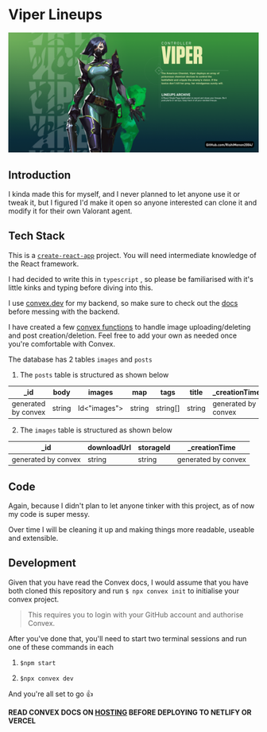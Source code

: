 # Viper Lineups

![viper](public/banner.png)

## Introduction
I kinda made this for myself, and I never planned to let anyone use it or tweak it, but I figured I'd make it open so anyone interested can clone it and modify it for their own Valorant agent.

## Tech Stack
This is a [`create-react-app`](https://reactjs.org/docs/getting-started.html) project. You will need intermediate knowledge of the React framework.

I had decided to write this in `typescript` , so please be familiarised with it's little kinks and typing before diving into this.

I use [convex.dev](https://www.convex.dev/) for my backend, so make sure to check out the [docs](https://doc.convex.dev/) before messing with the backend.

I have created a few [convex functions](https://docs.convex.dev/using/writing-convex-functions) to handle image uploading/deleting and post creation/deletion. Feel free to add your own as needed once you're comfortable with Convex.

The database has 2 tables `images` and `posts`

1. The `posts` table is structured as shown below

| _id                 | body   | images       | map    | tags     | title  | _creationTime       |
|---------------------|--------|--------------|--------|----------|--------|---------------------|
| generated by convex | string | Id<"images"> | string | string[] | string | generated by convex |

2. The `images` table is structured as shown below

| _id                 | downloadUrl | storageId    | _creationTime       |
|---------------------|-------------|--------------|---------------------|
| generated by convex | string      | string       | generated by convex |

## Code
Again, because I didn't plan to let anyone tinker with this project, as of now my code is super messy.

Over time I will be cleaning it up and making things more readable,  useable and extensible.

## Development
Given that you have read the Convex docs, I would assume that you have both cloned this repository and run `$ npx convex init` to initialise your convex project.

> This requires you to login with your GitHub account and authorise Convex.

After you've done that, you'll need to start two terminal sessions and run one of these commands in each

1. `$npm start`

2. `$npx convex dev`

And you're all set to go :+1:

**READ CONVEX DOCS ON [HOSTING](https://docs.convex.dev/using/hosting) BEFORE DEPLOYING TO NETLIFY OR VERCEL**
